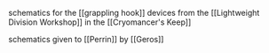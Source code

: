 schematics for the [[grappling hook]] devices from the [[Lightweight Division Workshop]] in the [[Cryomancer's Keep]]

schematics given to [[Perrin]] by [[Geros]]
